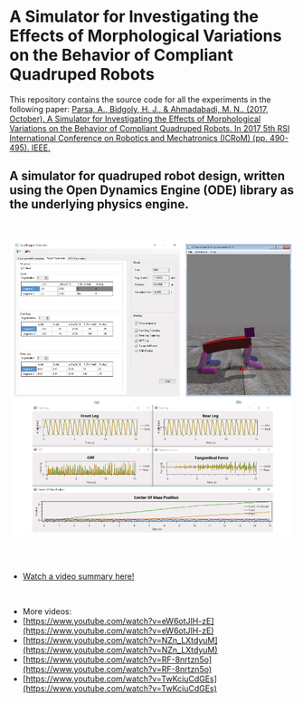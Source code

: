 # A Simulator for Investigating the Effects of Morphological Variations on the Behavior of Compliant Quadruped Robots

This repository contains the source code for all the experiments in the following paper:
[Parsa, A., Bidgoly, H. J., \& Ahmadabadi, M. N.. (2017, October). A Simulator for Investigating the Effects of Morphological Variations on the Behavior of Compliant Quadruped Robots. In 2017 5th RSI International Conference on Robotics and Mechatronics (ICRoM) (pp. 490-495). IEEE.](https://ieeexplore.ieee.org/abstract/document/8466170)

## A simulator for quadruped robot design, written using the Open Dynamics Engine (ODE) library as the underlying physics engine.
</br>

<p align="center">
  <img src="https://github.com/AtoosaParsa/QuadrupedSimulator/blob/master/overview.png"  width="500">
</p>

</br>
</br>

- [Watch a video summary here!]([https://youtu.be/nL7L85-D9Uo](https://youtu.be/am2Tr2bhiTQ?si=JMZxoJabxfwxOcD2))

</br>

- More videos:
- [https://www.youtube.com/watch?v=eW6otJlH-zE](https://www.youtube.com/watch?v=eW6otJlH-zE)
- [https://www.youtube.com/watch?v=NZn_LXtdyuM](https://www.youtube.com/watch?v=NZn_LXtdyuM)
- [https://www.youtube.com/watch?v=RF-8nrtzn5o](https://www.youtube.com/watch?v=RF-8nrtzn5o)
- [https://www.youtube.com/watch?v=TwKciuCdGEs](https://www.youtube.com/watch?v=TwKciuCdGEs)
